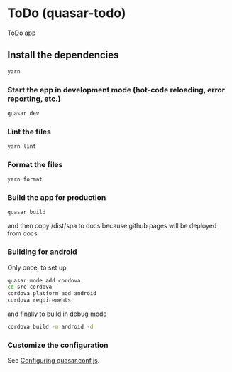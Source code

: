 # ToDo (quasar-todo)

ToDo app

## Install the dependencies

```bash
yarn
```

### Start the app in development mode (hot-code reloading, error reporting, etc.)

```bash
quasar dev
```

### Lint the files

```bash
yarn lint
```

### Format the files

```bash
yarn format
```

### Build the app for production

```bash
quasar build
```

and then copy /dist/spa to docs because github pages will be deployed from docs

### Building for android

Only once, to set up

```bash
quasar mode add cordova
cd src-cordova
cordova platform add android
cordova requirements
```

and finally to build in debug mode

```bash
cordova build -m android -d
```

### Customize the configuration

See [Configuring quasar.conf.js](https://quasar.dev/quasar-cli/quasar-conf-js).
